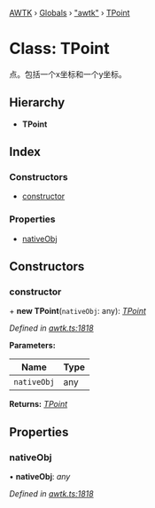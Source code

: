 [AWTK](../README.md) › [Globals](../globals.md) › ["awtk"](../modules/_awtk_.md) › [TPoint](_awtk_.tpoint.md)

# Class: TPoint

点。包括一个x坐标和一个y坐标。

## Hierarchy

* **TPoint**

## Index

### Constructors

* [constructor](_awtk_.tpoint.md#constructor)

### Properties

* [nativeObj](_awtk_.tpoint.md#nativeobj)

## Constructors

###  constructor

\+ **new TPoint**(`nativeObj`: any): *[TPoint](_awtk_.tpoint.md)*

*Defined in [awtk.ts:1818](https://github.com/zlgopen/awtk-binding/blob/b368e0d/tools/code_gen/js/output/awtk.ts#L1818)*

**Parameters:**

Name | Type |
------ | ------ |
`nativeObj` | any |

**Returns:** *[TPoint](_awtk_.tpoint.md)*

## Properties

###  nativeObj

• **nativeObj**: *any*

*Defined in [awtk.ts:1818](https://github.com/zlgopen/awtk-binding/blob/b368e0d/tools/code_gen/js/output/awtk.ts#L1818)*
